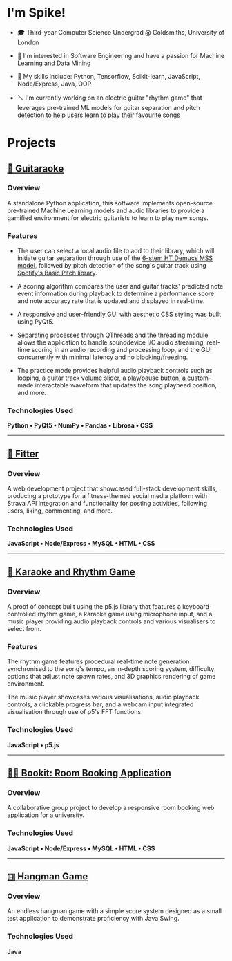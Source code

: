 # I'm Spike!
- 🎓 Third-year Computer Science Undergrad @ Goldsmiths, University of London

- 💭 I'm interested in Software Engineering and have a passion for Machine Learning and Data Mining

- 🎯 My skills include: Python, Tensorflow, Scikit-learn, JavaScript, Node/Express, Java, OOP

- 🪛 I'm currently working on an electric guitar "rhythm game" that leverages pre-trained ML models for
guitar separation and pitch detection to help users learn to play their favourite songs

# Projects

## [🎸 Guitaraoke](https://github.com/SpikeElliot/Guitaraoke)

### Overview

A standalone Python application, this software implements open-source pre-trained Machine Learning models
and audio libraries to provide a gamified environment for electric guitarists to learn to play new songs.

### Features

- The user can select a local audio file to add to their library, which will initiate guitar separation
through use of the [6-stem HT Demucs MSS model](https://github.com/adefossez/demucs), followed by pitch
detection of the song's guitar track using [Spotify's Basic Pitch library](https://github.com/spotify/basic-pitch).

- A scoring algorithm compares the user and guitar tracks' predicted note event information during playback
to determine a performance score and note accuracy rate that is updated and displayed in real-time.

- A responsive and user-friendly GUI with aesthetic CSS styling was built using PyQt5.

- Separating processes through QThreads and the threading module allows the application to handle
sounddevice I/O audio streaming, real-time scoring in an audio recording and processing loop, and the GUI
concurrently with minimal latency and no blocking/freezing.

- The practice mode provides helpful audio playback controls such as looping, a guitar track volume slider,
a play/pause button, a custom-made interactable waveform that updates the song playhead position, and more.

### Technologies Used

**Python • PyQt5 • NumPy • Pandas • Librosa • CSS**

---

## [🏃 Fitter](https://github.com/SpikeElliot/Fitter)

### Overview

A web development project that showcased full-stack development skills, producing a prototype for a 
fitness-themed social media platform with Strava API integration and functionality for posting activities,
following users, liking, commenting, and more.

### Technologies Used

**JavaScript • Node/Express • MySQL • HTML • CSS**

---

## [🎵 Karaoke and Rhythm Game](https://github.com/sahas036211/p5-Karaoke-and-Rhythm-Game)

### Overview

A proof of concept built using the p5.js library that features a keyboard-controlled
rhythm game, a karaoke game using microphone input, and a music player providing
audio playback controls and various visualisers to select from.

### Features

The rhythm game features procedural real-time note generation synchronised to the song's tempo,
an in-depth scoring system, difficulty options that adjust note spawn rates, and 3D graphics
rendering of game environment.

The music player showcases various visualisations, audio playback controls, a clickable progress
bar, and a webcam input integrated visualisation through use of p5's FFT functions.

### Technologies Used

**JavaScript • p5.js**

---

## [🧑‍🏫 Bookit: Room Booking Application](https://github.com/jbrun001/roombooking)

### Overview

A collaborative group project to develop a responsive room booking web application for a university.

### Technologies Used

**JavaScript • Node/Express • MySQL • HTML • CSS**

---

## [🇭 Hangman Game](https://github.com/SpikeElliot/Java-Hangman-Game)

### Overview 

An endless hangman game with a simple score system designed as a small test application to demonstrate 
proficiency with Java Swing. 

### Technologies Used

**Java**

<!--

Here are some ideas to get you started:

- 🔭 I’m currently working on ...
- 🌱 I’m currently learning ...
- 👯 I’m looking to collaborate on ...
- 🤔 I’m looking for help with ...
- 💬 Ask me about ...
- 📫 How to reach me: ...
- 😄 Pronouns: ...
- ⚡ Fun fact: ...
-->
